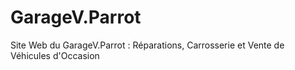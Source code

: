 # GarageV.Parrot
Site Web du GarageV.Parrot : Réparations, Carrosserie et Vente de Véhicules d'Occasion
